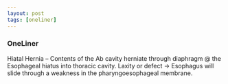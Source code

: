 ```yaml
---
layout: post
tags: [oneliner]
---
```



### OneLiner

Hiatal Hernia – Contents of the Ab cavity herniate through diaphragm @ the Esophageal hiatus into thoracic cavity. Laxity or defect -> Esophagus will slide through a weakness in the pharyngoesophageal membrane.
